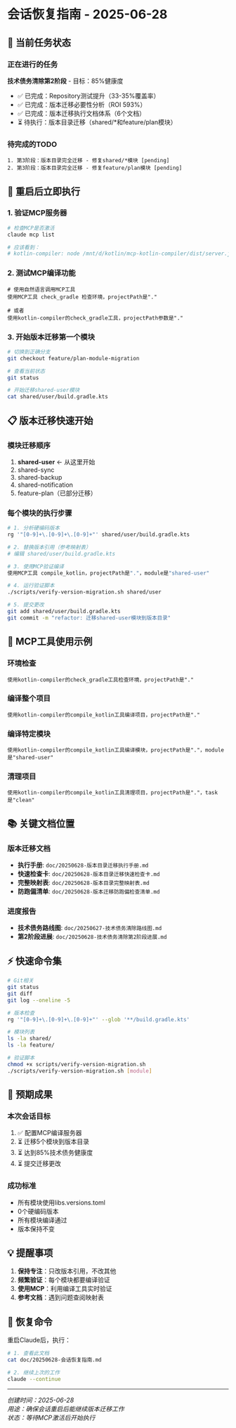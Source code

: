 # 会话恢复指南 - 2025-06-28

## 🎯 当前任务状态

### 正在进行的任务
**技术债务清除第2阶段** - 目标：85%健康度
- ✅ 已完成：Repository测试提升（33-35%覆盖率）
- ✅ 已完成：版本迁移必要性分析（ROI 593%）
- ✅ 已完成：版本迁移执行文档体系（6个文档）
- ⏳ 待执行：版本目录迁移（shared/*和feature/plan模块）

### 待完成的TODO
```
1. 第3阶段：版本目录完全迁移 - 修复shared/*模块 [pending]
2. 第3阶段：版本目录完全迁移 - 修复feature/plan模块 [pending]
```

## 🚀 重启后立即执行

### 1. 验证MCP服务器
```bash
# 检查MCP是否激活
claude mcp list

# 应该看到：
# kotlin-compiler: node /mnt/d/kotlin/mcp-kotlin-compiler/dist/server.js
```

### 2. 测试MCP编译功能
```
# 使用自然语言调用MCP工具
使用MCP工具 check_gradle 检查环境，projectPath是"."

# 或者
使用kotlin-compiler的check_gradle工具，projectPath参数是"."
```

### 3. 开始版本迁移第一个模块
```bash
# 切换到正确分支
git checkout feature/plan-module-migration

# 查看当前状态
git status

# 开始迁移shared-user模块
cat shared/user/build.gradle.kts
```

## 📋 版本迁移快速开始

### 模块迁移顺序
1. **shared-user** ← 从这里开始
2. shared-sync
3. shared-backup
4. shared-notification
5. feature-plan（已部分迁移）

### 每个模块的执行步骤
```bash
# 1. 分析硬编码版本
rg '"[0-9]+\.[0-9]+\.[0-9]+"' shared/user/build.gradle.kts

# 2. 替换版本引用（参考映射表）
# 编辑 shared/user/build.gradle.kts

# 3. 使用MCP验证编译
使用MCP工具 compile_kotlin，projectPath是"."，module是"shared-user"

# 4. 运行验证脚本
./scripts/verify-version-migration.sh shared/user

# 5. 提交更改
git add shared/user/build.gradle.kts
git commit -m "refactor: 迁移shared-user模块到版本目录"
```

## 🔧 MCP工具使用示例

### 环境检查
```
使用kotlin-compiler的check_gradle工具检查环境，projectPath是"."
```

### 编译整个项目
```
使用kotlin-compiler的compile_kotlin工具编译项目，projectPath是"."
```

### 编译特定模块
```
使用kotlin-compiler的compile_kotlin工具编译模块，projectPath是"."，module是"shared-user"
```

### 清理项目
```
使用kotlin-compiler的compile_kotlin工具清理项目，projectPath是"."，task是"clean"
```

## 📚 关键文档位置

### 版本迁移文档
- **执行手册**: `doc/20250628-版本目录迁移执行手册.md`
- **快速检查卡**: `doc/20250628-版本目录迁移快速检查卡.md`
- **完整映射表**: `doc/20250628-版本目录完整映射表.md`
- **防跑偏清单**: `doc/20250628-版本迁移防跑偏检查清单.md`

### 进度报告
- **技术债务路线图**: `doc/20250627-技术债务清除路线图.md`
- **第2阶段进展**: `doc/20250628-技术债务清除第2阶段进展.md`

## ⚡ 快速命令集

```bash
# Git相关
git status
git diff
git log --oneline -5

# 版本检查
rg '"[0-9]+\.[0-9]+\.[0-9]+"' --glob '**/build.gradle.kts'

# 模块列表
ls -la shared/
ls -la feature/

# 验证脚本
chmod +x scripts/verify-version-migration.sh
./scripts/verify-version-migration.sh [module]
```

## 🎯 预期成果

### 本次会话目标
1. ✅ 配置MCP编译服务器
2. ⏳ 迁移5个模块到版本目录
3. ⏳ 达到85%技术债务健康度
4. ⏳ 提交迁移更改

### 成功标准
- 所有模块使用libs.versions.toml
- 0个硬编码版本
- 所有模块编译通过
- 版本保持不变

## 💡 提醒事项

1. **保持专注**：只改版本引用，不改其他
2. **频繁验证**：每个模块都要编译验证
3. **使用MCP**：利用编译工具实时验证
4. **参考文档**：遇到问题查阅映射表

## 🔄 恢复命令

重启Claude后，执行：
```bash
# 1. 查看此文档
cat doc/20250628-会话恢复指南.md

# 2. 继续上次的工作
claude --continue
```

---
*创建时间：2025-06-28*  
*用途：确保会话重启后能继续版本迁移工作*  
*状态：等待MCP激活后开始执行*